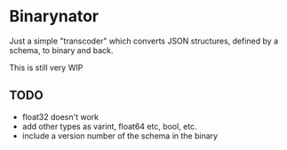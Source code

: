 # Binarynator

Just a simple "transcoder" which converts JSON structures, defined by a schema, to binary and back.

This is still very WIP

## TODO
* float32 doesn't work
* add other types as varint, float64 etc, bool, etc.
* include a version number of the schema in the binary